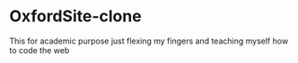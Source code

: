 # OxfordSite-clone
This for academic purpose just flexing my fingers and teaching myself how to code the web
